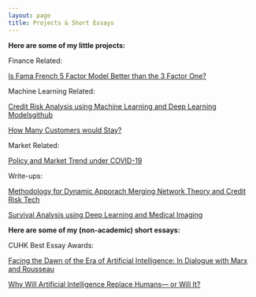 ```yaml
---
layout: page
title: Projects & Short Essays
---
```


<p>
<strong>Here are some of my little projects:</strong>
<p>
Finance Related:
<p>
<a href="/5630">Is Fama French 5 Factor Model Better than the 3 Factor One?</a>
<p>
Machine Learning Related:
<p>
<a href="/RMSC4112">Credit Risk Analysis using Machine Learning and Deep Learning Models</a><a href="https://github.com/yf254/4112-Project">github</a>
<p>
<a href="/How_Many_Customers_would_Stay_">How Many Customers would Stay?</a>
<p>
Market Related:
<p>
<a href="/Policy and Market Trend under COVID-19">Policy and Market Trend under COVID-19</a>
<p>
Write-ups:
<p>
<a href="/Merging_Network">Methodology for Dynamic Apporach Merging Network Theory and Credit Risk Tech</a>
<p>
<a href="/Survival_using_DL_with_Medical_Imaging">Survival Analysis using Deep Learning and Medical Imaging</a>
<p>
<p>
<strong>Here are some of my (non-academic) short essays:</strong>
<p>
CUHK Best Essay Awards:
<p>
<a href="https://www.oge.cuhk.edu.hk/oge_media/gef/doc/best_works/1819/02-H-FengYuXiao.pdf">Facing the Dawn of the Era of Artificial Intelligence: In Dialogue with Marx and Rousseau</a>
<p>
<a href="https://www.oge.cuhk.edu.hk/oge_media/gef/doc/best_works/1718/13-N-FengYuXiao.pdf">Why Will Artificial Intelligence Replace Humans— or Will It?</a>
<p>
